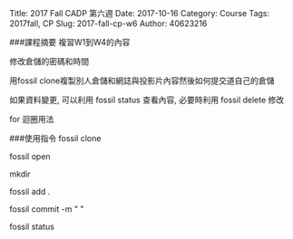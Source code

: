 Title: 2017 Fall CADP 第六週
Date: 2017-10-16
Category: Course
Tags: 2017fall, CP
Slug: 2017-fall-cp-w6
Author: 40623216



<!-- PELICAN_END_SUMMARY -->



###課程摘要
複習W1到W4的內容

修改倉儲的密碼和時間

用fossil clone複製別人倉儲和網誌與投影片內容然後如何提交道自己的倉儲

如果資料變更, 可以利用 fossil status 查看內容, 必要時利用 fossil delete 修改

for 迴圈用法

###使用指令
fossil clone

fossil open

mkdir

fossil add .

fossil commit -m " "

fossil status